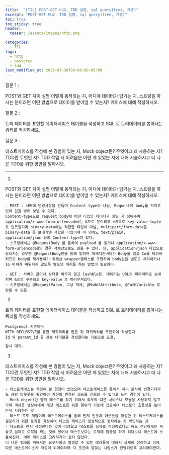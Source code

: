 ```yaml
---
title:  "[TIL] POST-GET 비교, TDD 설명, sql query(tree, 계층)"
excerpt: "POST-GET 비교, TDD 설명, sql query(tree, 계층)"
toc: true
toc_sticky: true
header:
  teaser: /assets/images/http.png

categories:
  - TIL
tags:
  - http
  - postgres
  - tdd
last_modified_at: 2020-07-30T08:00:00-05:00
---
```


질문 1 : 

POST와 GET 차이 설명 
어떻게 동작되는 지, 어디에 데이터가 담기는 지,
스프링을 하시는 분이라면 어떤 방법으로 데이터를 받아낼 수 있는지? 
케이스에 대해 작성하시오. 


질문 2 : 

트리 데이터를 표현할 데이터베이스 테이블을 작성하고 
SQL 로 트리데이터를 뽑아내는 쿼리를 작성하세요. 


질문 3 :

테스트케이스를 작성해 본 경험이 있는 지,
Mock object란? 무엇이고 왜 사용하는 지? 
TDD란 무엇인 지?
TDD 작업  시 어려움은 어떤 게 있었는 지에 대해 서술하시고 더 나은 TDD를 위한 방안을 말하시오.


---

1. 
POST와 GET 차이 설명 
어떻게 동작되는 지, 어디에 데이터가 담기는 지,
스프링을 하시는 분이라면 어떤 방법으로 데이터를 받아낼 수 있는지? 
케이스에 대해 작성하시오. 

```
- POST : 서버에 변경사항을 만들며 Content-type이 나뉨, Request에 body를 가지고 있어 값을 넣어 보낼 수 있다.
Content-type으로 request body에 어떤 타입의 데이터가 실릴 지 정해주며 application/x-www-form-urlencoded는 &으로 분리되고 =기호로 key-value tuple로 인코딩되며 binary-data에는 적합한 타입이 아님, multipart/form-data은 binary-data 를 보내기엔 적합한 타입이며 이 외에도 text/plain, application/json 등의 Content-type이 있다.
- 스프링에서는 @RequestBody 를 통하여 payload 를 읽거나 application/x-www-form-urlencoded의 경우 객체만으로도 읽을 수 있다. 단, application/json 타입으로 보내지는 경우엔 @RequestBody만을 통해 읽히며 메세지컨버터가 Body를 읽고 Io를 비워버리므로 body를 재사용하기 위해선 wrapper클래스를 구현하여 body값을 별도로 처리하거나 Io 버퍼가 비워지지 않도록 별도의 처리를 하는 방법이 필요하다.
```

```
- GET : 서버의 값이나 상태를 바꾸지 않고 Cashble함. 데이터는 URL의 파라미터로 보내지며 &으로 구분되고 key-value 로 이러우져있다. 
- 스프링에서는 @RequestParam, 그냥 객체, @ModelAttribute, @PathVariable 로 받을 수 있음
```

2. 
트리 데이터를 표현할 데이터베이스 테이블을 작성하고 
SQL 로 트리데이터를 뽑아내는 쿼리를 작성하세요. 

```
Postgresql 기준이며
WITH RECURSIVE를 통한 재귀쿼리를 만든 뒤 재귀쿼리를 조인하여 작성한다
id 와 parent_id 를 갖는 테이블을 작성한다는 기준으로 표현,
```
 
```sql
잠시 대기~
```
          
          
3.
테스트케이스를 작성해 본 경험이 있는 지,
Mock object란? 무엇이고 왜 사용하는 지? 
TDD란 무엇인 지?
TDD 작업  시 어려움은 어떤 게 있었는 지에 대해 서술하시고 더 나은 TDD를 위한 방안을 말하시오.

```
- 테스트케이스는 작성해 본 경험이 있었으며 테스트케이스를 통해서 처리 로직이 변경되더라도 금방 아웃풋을 확인하여 자신의 변경된 코드를 신뢰할 수 있다고 느낀 경험이 있다.
- Mock object란 행위 테스트를 하기 위해서 외부의 다른 서비스나 모듈을 사용하지 않고 가짜 객체를 생성해내어 해당 테스트를 위한 행위의 기능에 집중하여 테스트의 효용성을 높이는데 사용하는 것
- 테스트 주도 개발이며 테스트케이스를 통해 먼저 인풋과 아웃풋을 작성한 뒤 테스트케이스를 검증하기 위한 로직을 작성하여 테스트 케이스가 정상적으로 동작하는 지 확인하는 것 
- 테스트를 먼저 작성한다는 것이 어려웠고 테스트를 실제로 작성하였다고 해도 간단하게만 짜놓고 실제로 로직을 짜는 것에 있어서 테스트보다는 로직에 집중을 하게 되다보니 테스트에 소홀해진다. 여러 케이스를 고려하기가 쉽지 않았다. 
더 나은 TDD를 위해서는 요구사항과 발생할 수 있는 에러들에 대해서 상세히 정리하고 이에 따른 테스트케이스가 작성이 되어야하며 각 조건에 알맞는 시퀀스가 진행되도록 고려해야한다.
```
